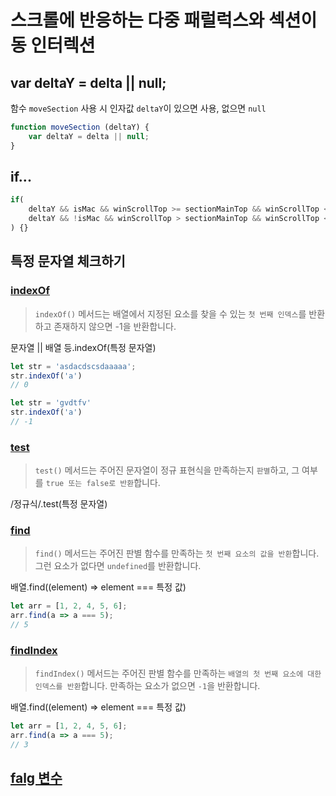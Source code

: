 #  스크롤에 반응하는 다중 패럴럭스와 섹션이동 인터렉션

## var deltaY = delta || null;

함수 `moveSection` 사용 시 인자값 `deltaY`이 있으면 사용,
없으면 `null` 

```js
function moveSection (deltaY) {
    var deltaY = delta || null;
}
```


## if...

```js
if(
    deltaY && isMac && winScrollTop >= sectionMainTop && winScrollTop < sectionMainBottom ||
    deltaY && !isMac && winScrollTop > sectionMainTop && winScrollTop < sectionMainBottom
) {}
```

## 특정 문자열 체크하기

### [indexOf](https://developer.mozilla.org/ko/docs/Web/JavaScript/Reference/Global_Objects/Array/indexOf)

> `indexOf()` 메서드는 배열에서 지정된 요소를 찾을 수 있는 `첫 번째 인덱스`를 반환하고 존재하지 않으면 -1을 반환합니다.

문자열 || 배열 등.indexOf(특정 문자열)

```js
let str = 'asdacdscsdaaaaa';
str.indexOf('a')
// 0

let str = 'gvdtfv'
str.indexOf('a')
// -1
```

### [test](https://developer.mozilla.org/ko/docs/Web/JavaScript/Reference/Global_Objects/RegExp/test)

> `test()` 메서드는 주어진 문자열이 정규 표현식을 만족하는지 `판별`하고, 그 여부를 `true 또는 false로 반환`합니다.

/정규식/.test(특정 문자열)

### [find](https://developer.mozilla.org/ko/docs/Web/JavaScript/Reference/Global_Objects/Array/find)

> `find()` 메서드는 주어진 판별 함수를 만족하는 `첫 번째 요소의 값을 반환`합니다. 그런 요소가 없다면 `undefined`를 반환합니다.

배열.find((element) => element === 특정 값)

```js
let arr = [1, 2, 4, 5, 6];
arr.find(a => a === 5);
// 5
```

### [findIndex](https://developer.mozilla.org/ko/docs/Web/JavaScript/Reference/Global_Objects/Array/findIndex)

> `findIndex()` 메서드는 주어진 판별 함수를 만족하는 `배열의 첫 번째 요소에 대한 인덱스를 반환`합니다. 만족하는 요소가 없으면 `-1`을 반환합니다.

배열.find((element) => element === 특정 값)

```js
let arr = [1, 2, 4, 5, 6];
arr.find(a => a === 5);
// 3
```

## [falg 변수](https://deseul.tistory.com/14)